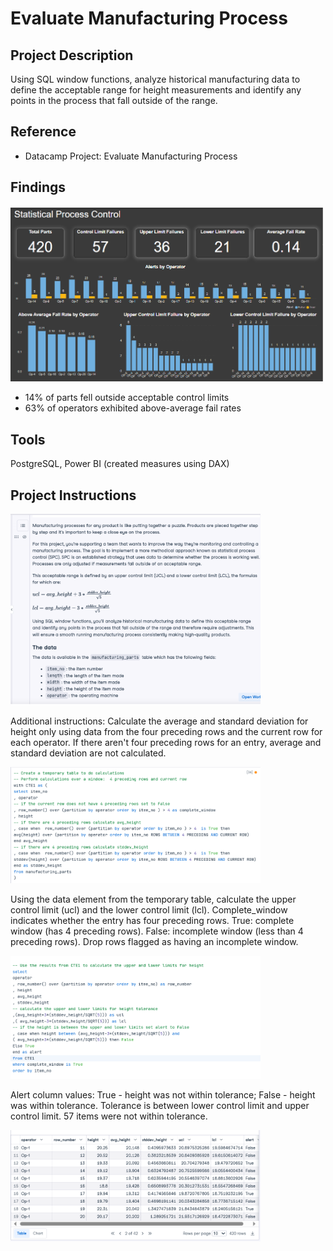 #  Evaluate Manufacturing Process

## Project Description
Using SQL window functions, analyze historical manufacturing data to define the acceptable range for height measurements and identify any points in the process that fall outside of the range.

## Reference
- Datacamp Project:  Evaluate Manufacturing Process
  
## Findings

<img src="https://github.com/Sarah269/glowing-dollop/blob/main/Manufacturing%20Process/Evaluate%20Manufacturing%20Process%20Dashboard.png" width=500/>

- 14% of parts fell outside acceptable control limits
- 63% of operators exhibited above-average fail rates


## Tools
PostgreSQL, Power BI (created measures using DAX)

## Project Instructions

<img src="https://github.com/Sarah269/glowing-dollop/blob/main/Manufacturing%20Process/Evaluate%20Manufacturing%20Process.png" width=400 />


<p>Additional instructions:  Calculate the average and standard deviation for height only using data from the four preceding rows and the current row for each operator.   If there aren't four preceding rows for an entry, average and standard deviation are not calculated. </p>

<img src="https://github.com/Sarah269/glowing-dollop/blob/main/Manufacturing%20Process/Evaluate%20Manufacturing%20Process%20-%20CTE1.png" width=400 />

<p> Using the data element from the temporary table, calculate the upper control limit (ucl) and the lower control limit (lcl).  Complete_window indicates whether the entry has four preceding rows.  True:  complete window (has 4 preceding rows).  False:  incomplete window (less than 4 preceding rows).  Drop rows flagged as having an incomplete window.</p>


<img src="https://github.com/Sarah269/glowing-dollop/blob/main/Manufacturing%20Process/Evaluate%20Manufacturing%20Process%20-%20Main%20Query.png" width=400 />


<p>Alert column values: True - height was not within tolerance;  False - height was within tolerance.  Tolerance is between lower control limit and upper control limit. 
 57 items were not within tolerance.</p>

<img src="https://github.com/Sarah269/glowing-dollop/blob/main/Manufacturing%20Process/Evalulate%20Manufacturing%20Process%20-%20Results.png" width=400 />




